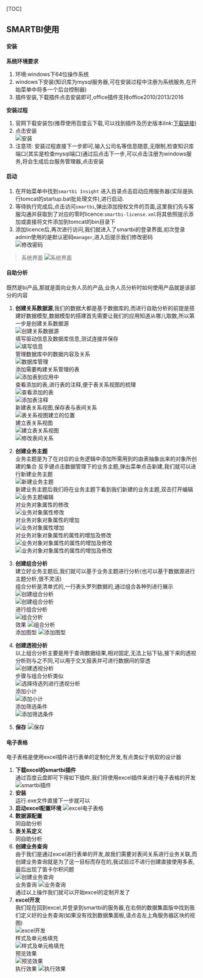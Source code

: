 [TOC]

## SMARTBI使用

#### 安装
**系统环境要求**
1. 环境:windows下64位操作系统
2. windows下安装(知识库为mysql服务器,可在安装过程中注册为系统服务,在开始菜单中将多一个后台控制器)
3. 插件安装,下载插件点击安装即可,office插件支持office2010/2013/2016

**安装过程**
1. 官网下载安装包(推荐使用百度云下载,可以找到插件及历史版本*link*:[下载链接](https://pan.baidu.com/s/1skBn4Hv#list/path=%2F))
2. 点击安装    
![安装](img/img1.jpg)
3. 注意项: 安装过程直接下一步即可,输入公司名等信息随意,无限制,检查知识库端口(其实是检查mysql端口)通过后点击下一步,可以点击注册为windows服务,将会生成后台服务管理器,点击安装

#### 启动
1. 在开始菜单中找到`smartbi Insight` 进入目录点击启动应用服务器(实际是执行tomcat的startup.bat批处理文件),进行启动.
2. 等待执行完成后,点击访问`smartbi`,弹出添加授权文件的页面,这里我们先与客服沟通并获取到了对应的零时licence:`smartbi-license.xml`将其依照提示添加或直接将文件添加到tomcat的bin目录下
3. 添加licence后,再次进行访问,我们就进入了smartbi的登录界面,初次登录admin使用的是默认密码`manager`,进入后提示我们修改密码    
![修改密码](img/img2.jpg)
> 系统界面
![系统界面](img/img3.jpg)

#### 自助分析
既然是bi产品,那就是面向业务人员的产品,业务人员分析时如何使用产品就是该部分的内容
1. **创建关系数据源**,我们的数据大都是基于数据库的,而进行自助分析的前提是搭建好数据模型,数据模型的搭建首先需要让我们的应用知道从哪儿取数,所以第一步是创建关系数据源    
![创建关系数据源](img/img4.png)    
填写驱动信息及数据库信息,测试连接并保存    
![填写信息](img/img5.jpg)      
管理数据库中的数据内容及关系    
![数据库管理](img/img6.jpg)     
添加需要构建关系管理的表    
![添加表到应用中](img/img7.png)    
查看添加的表,进行表的注释,便于表关系视图的梳理    
![查看添加的表](img/img8.png)    
![添加表注释](img/img9.png)    
新建表关系视图,保存表与表间关系    
![表关系视图建立的位置](img/img10.png)    
建立表关系视图    
![建立表关系视图](img/img11.png)    
![修改表间关系](img/img12.png)
2. **创建业务主题**    
业务主题是为了在对应的业务逻辑中添加所需用到的由表抽象出来的对象所创建的集合
反手键点击数据管理下的业务主题,弹出菜单点击新建,我们就可以进行新建业务主题    
![新建业务主题](img/img16.png)     
新建业务主题后我们将在业务主题下看到我们新建的业务主题,双击打开编辑    
![业务主题编辑](img/img15.png)    
对业务对象属性的修改    
![业务对象属性修改](img/img17.png)    
对业务对象对象属性的增加    
![业务对象属性增加](img/img18.png)    
对业务对象对象属性的属性的增加及修改     
![业务对象对象属性的属性的增加及修改](img/img19.png)   
![业务对象对象属性的属性的增加及修改](img/img20.png)   
3. **创建组合分析**    
建立好业务主题后,我们就可以基于业务主题进行分析(也可以基于数据源进行主题分析,很不灵活)     
组合分析是清单式的,一行表头罗列数据的,通过组合各种列进行展示
![创建组合分析](img/img14.png)    
![创建组合分析](img/img21.png)    
进行组合分析    
![组合分析](img/img22.png)     
效果
![组合分析](img/img23.png)    
添加图型
![添加图型](img/img24.png)

4. **创建透视分析**    
以上组合分析主要是用于查询数据结果,相对固定,无法上钻下钻,接下来的透视分析则与之不同,可以用于交叉报表并可进行数据间的穿透    
![创建透视分析](img/img25.png)    
步骤与组合分析类似    
![选择待选列进行透视分析](img/img26.png)    
添加小计    
![添加小计](img/img27.png)    
添加筛选条件    
![添加筛选条件](img/img28.png)    

5. **保存**
![保存](img/img29.png)    


#### 电子表格
电子表格是使用excel插件进行表单的定制化开发,有点类似于帆软的设计器    
1. **下载excel的smartbi插件**    
通过百度云盘即可下得如下插件,我们将使用excel插件来进行电子表格的开发    
![smartbi插件](img/img30.png)    
2. **安装**    
运行.exe文件直接下一步就可以
3. **启动excel配置环境**
![excel电子表格](img/img31.png)
4. **数据源配置**    
同自助分析
5. **表关系定义**    
同自助分析
6. **创建业务查询**    
由于我们是通过excel进行表单的开发,故我们需要对表间关系进行业务关联,而创建业务查询就是为了这一目标而存在的,我试验过不进行创建直接使用多表,最后出现了笛卡尔积问题    
![创建业务查询](img/img32.png)    
业务查询
![业务查询](img/img33.png)    
通过以上操作我们就可以开始excel的定制开发了    
7. **excel开发**    
我们现在回到excel,并登录到smartbi的服务器,在右侧的数据集面版中找到我们定义好的业务查询(如果没有找到数据集面板,请点击左上角服务器区块的视图)    
![excel开发](img/img34.png)    
样式及单元格填充    
![样式及单元格填充](img/img35.png)     
预览效果    
![预览效果](img/img36.png)    
执行效果
![执行效果](img/img37.png)    




